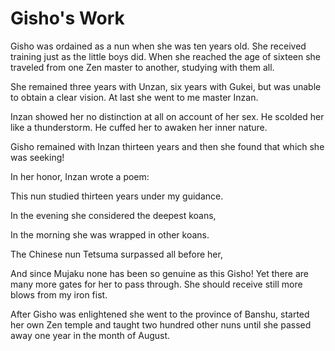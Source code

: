 # Gisho's Work

Gisho was ordained as a nun when she was ten years old. She received training just as the little boys did. When she reached the age of sixteen she traveled from one Zen master to another, studying with them all.

She remained three years with Unzan, six years with Gukei, but was unable to obtain a clear vision. At last she went to me master Inzan.

Inzan showed her no distinction at all on account of her sex. He scolded her like a thunderstorm. He cuffed her to awaken her inner nature.

Gisho remained with Inzan thirteen years and then she found that which she was seeking!

In her honor, Inzan wrote a poem:

This nun studied thirteen years under my guidance.

In the evening she considered the deepest koans,

In the morning she was wrapped in other koans.

The Chinese nun Tetsuma surpassed all before her,

And since Mujaku none has been so genuine as this Gisho! Yet there are many more gates for her to pass through. She should receive still more blows from my iron fist.

After Gisho was enlightened she went to the province of Banshu, started her own Zen temple and taught two hundred other nuns until she passed away one year in the month of August.
